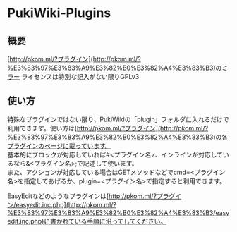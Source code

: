 # PukiWiki-Plugins
## 概要
[http://pkom.ml/?プラグイン](http://pkom.ml/?%E3%83%97%E3%83%A9%E3%82%B0%E3%82%A4%E3%83%B3)のミラー
ライセンスは特別な記入がない限りGPLv3

## 使い方
特殊なプラグインではない限り、PukiWikiの「plugin」フォルダに入れるだけで利用できます。使い方は[http://pkom.ml/?プラグイン](http://pkom.ml/?%E3%83%97%E3%83%A9%E3%82%B0%E3%82%A4%E3%83%B3)の各プラグインのページに載っています。<br />基本的にブロックが対応していれば#<プラグイン名>、インラインが対応しているなら&<プラグイン名>;で記述して使います。<br />また、アクションが対応している場合はGETメソッドなどでcmd=<プラグイン名>を指定してあげるか、plugin=<プラグイン名>で指定すると利用できます。

EasyEditなどのようなプラグインは[http://pkom.ml/?プラグイン/easyedit.inc.php](http://pkom.ml/?%E3%83%97%E3%83%A9%E3%82%B0%E3%82%A4%E3%83%B3/easyedit.inc.php)に書かれている手順に沿ってしてください。
